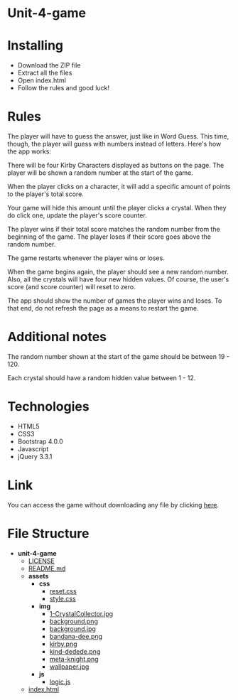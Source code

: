 # Unit-4-game

# Installing

* Download the ZIP file
* Extract all the files
* Open index.html
* Follow the rules and good luck!

# Rules

The player will have to guess the answer, just like in Word Guess. This time, though, the player will guess with numbers instead of letters. 
Here's how the app works:

There will be four Kirby Characters displayed as buttons on the page.
The player will be shown a random number at the start of the game.

When the player clicks on a character, it will add a specific amount of points to the player's total score. 

Your game will hide this amount until the player clicks a crystal.
When they do click one, update the player's score counter.

The player wins if their total score matches the random number from the beginning of the game.
The player loses if their score goes above the random number.

The game restarts whenever the player wins or loses.

When the game begins again, the player should see a new random number. Also, all the crystals will have four new hidden values. Of course, the user's score (and score counter) will reset to zero.

The app should show the number of games the player wins and loses. To that end, do not refresh the page as a means to restart the game.

# Additional notes

The random number shown at the start of the game should be between 19 - 120.

Each crystal should have a random hidden value between 1 - 12.

# Technologies

* HTML5
* CSS3
* Bootstrap 4.0.0
* Javascript
* jQuery 3.3.1

# Link

You can access the game without downloading any file by clicking [here](https://gustavogibo.github.io/unit-4-game/).

# File Structure

- __unit-4-game__
  - [LICENSE](unit-4-game/LICENSE)
  - [README.md](unit-4-game/README.md)
  - __assets__
    - __css__
      - [reset.css](unit-4-game/assets/css/reset.css)
      - [style.css](unit-4-game/assets/css/style.css)
    - __img__
      - [1-CrystalCollector.jpg](unit-4-game/assets/img/1-CrystalCollector.jpg)
      - [background.png](unit-4-game/assets/img/background.png)
      - [background.jpg](unit-4-game/assets/img/background.jpg)
      - [bandana-dee.png](unit-4-game/assets/img/bandana-dee.png)
      - [kirby.png](unit-4-game/assets/img/kirby.png)
      - [kind-dedede.png](unit-4-game/assets/img/kind-dedede.png)
      - [meta-knight.png](unit-4-game/assets/img/meta-knight.png)
      - [wallpaper.jpg](unit-4-game/assets/img/wallpaper.jpg)
    - __js__
      - [logic.js](unit-4-game/assets/js/logic.js)
  - [index.html](unit-4-game/index.html)

#